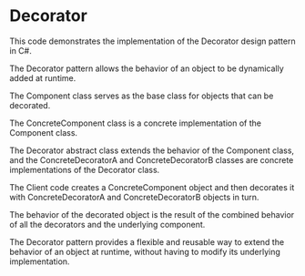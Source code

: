 # Decorator

This code demonstrates the implementation of the Decorator design pattern in C#. 

The Decorator pattern allows the behavior of an object to be dynamically added at runtime. 

The Component class serves as the base class for objects that can be decorated. 

The ConcreteComponent class is a concrete implementation of the Component class. 

The Decorator abstract class extends the behavior of the Component class, and the ConcreteDecoratorA and ConcreteDecoratorB classes are concrete implementations of the Decorator class. 

The Client code creates a ConcreteComponent object and then decorates it with ConcreteDecoratorA and ConcreteDecoratorB objects in turn. 

The behavior of the decorated object is the result of the combined behavior of all the decorators and the underlying component. 

The Decorator pattern provides a flexible and reusable way to extend the behavior of an object at runtime, without having to modify its underlying implementation.